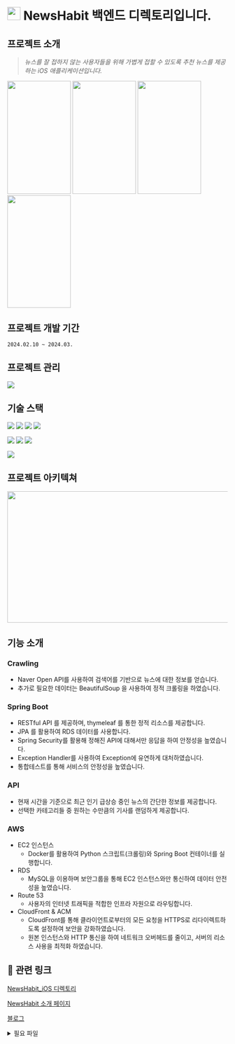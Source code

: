 # <img src="https://github.com/Green-Tea-organization/NewsHabit_Backend/assets/100538007/2c35e329-6332-44d5-bf72-861ecfaf8223" width="30" height="30"/> NewsHabit 백엔드 디렉토리입니다.



##  프로젝트 소개
> *뉴스를 잘 접하지 않는 사용자들을 위해 가볍게 접할 수 있도록 추천 뉴스를 제공하는 iOS 애플리케이션입니다.*

<img src="https://github.com/Green-Tea-organization/NewsHabit_Backend/assets/100538007/7b0d7a48-457e-4e79-8e34-7f1d17957ae2" width="144.9" height="257.6"/>
<img src="https://github.com/Green-Tea-organization/NewsHabit_Backend/assets/100538007/cb212fa3-e2ad-4b8b-bd7d-961e3e72f930" width="144.9" height="257.6"/>
<img src="https://github.com/Green-Tea-organization/NewsHabit_Backend/assets/100538007/9b8284bc-8dd4-44ec-92b3-14deeb15a7c8" width="144.9" height="257.6"/>
<img src="https://github.com/Green-Tea-organization/NewsHabit_Backend/assets/100538007/c798861c-ce90-4dec-a375-fc95492fb3de" width="144.9" height="257.6"/>



## 프로젝트 개발 기간
`2024.02.10 ~ 2024.03.`
## 프로젝트 관리
<img src="https://img.shields.io/badge/github-181717?style=for-the-badge&logo=github&logoColor=white"></a>
## 기술 스택
<img src="https://img.shields.io/badge/JAVA-007396?style=for-the-badge&logo=java&logoColor=white"></a>
<img src="https://img.shields.io/badge/python-3776AB?style=for-the-badge&logo=python&logoColor=white">
<img src="https://img.shields.io/badge/mysql-4479A1?style=for-the-badge&logo=mysql&logoColor=white">
<img src="https://img.shields.io/badge/DOCKER-007396?style=for-the-badge&logo=DOCKER&logoColor=white">

<img src="https://img.shields.io/badge/spring-6DB33F?style=for-the-badge&logo=spring&logoColor=white"></a>
<img src="https://img.shields.io/badge/spring_boot-6DB33F?style=for-the-badge&logo=springboot&logoColor=white">
<img src="https://img.shields.io/badge/spring_security-6DB33F?style=for-the-badge&logo=springsecurity&logoColor=white">

<img src="https://img.shields.io/badge/amazon_aws-232F3E?style=for-the-badge&logo=amazonaws&logoColor=white"></a>

## 프로젝트 아키텍쳐
<img src="https://github.com/Green-Tea-organization/NewsHabit_Backend/assets/100538007/4e681c82-5d41-423a-86ad-38755746e872" width="700" height="300"/>

## 기능 소개
### **Crawling**

- Naver Open API를 사용하여 검색어를 기반으로 뉴스에 대한 정보를 얻습니다.
- 추가로 필요한 데이터는 BeautifulSoup 을 사용하여 정적 크롤링을 하였습니다.

### **Spring Boot**

- RESTful API 를 제공하며, thymeleaf 를 통한 정적 리소스를 제공합니다.
- JPA 를 활용하여 RDS 데이터를 사용합니다.
- Spring Security를 활용해 정해진 API에 대해서만 응답을 하여 안정성을 높였습니다.
- Exception Handler를 사용하여 Exception에 유연하게 대처하였습니다.
- 통합테스트를 통해 서비스의 안정성을 높였습니다.

### **API**

- 현재 시간을 기준으로 최근 인기 급상승 중인 뉴스의 간단한 정보를 제공합니다.
- 선택한 카테고리들 중 원하는 수만큼의 기사를 랜덤하게 제공합니다.

### **AWS**

- EC2 인스턴스
    - Docker를 활용하여 Python 스크립트(크롤링)와 Spring Boot 컨테이너를 실행합니다.
- RDS
    - MySQL을 이용하며 보안그룹을 통해 EC2 인스턴스와만 통신하여 데이터 안전성을 높였습니다.
- Route 53
    - 사용자의 인터넷 트래픽을 적합한 인프라 자원으로 라우팅합니다.
- CloudFront & ACM
    - CloudFront를 통해 클라이언트로부터의 모든 요청을 HTTPS로 리다이렉트하도록 설정하여 보안을 강화하였습니다.
    - 원본 인스턴스와 HTTP 통신을 하여 네트워크 오버헤드를 줄이고, 서버의 리소스 사용을 최적화 하였습니다.




## 🔗 관련 링크
[NewsHabit_iOS 디렉토리](https://github.com/Green-Tea-organization/NewsHabit_iOS)

[NewsHabit 소개 페이지](https://newshabit.org)

[블로그](https://songs4ri.vercel.app/news-habit-project)

<details>
  <summary>필요 파일</summary>
  
  > /crawling/config/config.json
  ```json
  {
  	"naver_api" : {
  		"X-Naver-Client-Id" : "네이버 오픈 API ID",
  		"X-Naver-Client-Secret" : "네이버 오픈 API Secret Key"
  	},
  	"mysql" : {
  		"user_id" : "User Id",
  		"user_password" : "User PW",
  		"host" : "endPoint",
  		"table" : "테이블명"
  	},
  	"ranking_site" : {
  		"url" : "실시간 인기 검색어 제공 사이트"
  	},
  	"request_header" : {
  		"User-Agent": "Mozilla/5.0 (Macintosh; Intel Mac OS X 10_15_7) AppleWebKit/537.36 (KHTML, like Gecko) Chrome/121.0.0.0 Safari/537.36"
  	}
  }
  ```
  
  > /newsHabit/build/libs
  
  newsHabit-0.0.1-SNAPSHOT.jar 빌드 파일 필요
  
  > /docker-compose.yml
  
  ```yml
  version: '3'
  services:
    mysql:
      image: mysql:latest
      container_name: mysql
      environment:
        MYSQL_DATABASE: 'DataBase'
        MYSQL_USER: 'User Id'
        MYSQL_PASSWORD: 'User PW'
        MYSQL_ROOT_PASSWORD: 'root PW'
        TZ: 'Asia/Seoul'
        MYSQL_CHARSET: utf8mb4
        MYSQL_COLLATION: utf8mb4_unicode_ci
      ports:
        - "3306:3306"
      volumes:
        - db-data:/var/lib/mysql
        - ./my.cnf:/etc/mysql/conf.d/custom.cnf
  
    spring-app:
      build:
        context: ./newsHabit
        dockerfile: dockerfile
      restart:
        on-failure
      ports:
        - "8080:8080"
      environment:
        SPRING_DATASOURCE_URL: jdbc:mysql://mysql:3306/news_habit?useUnicode=true&characterEncoding=utf8
        SPRING_DATASOURCE_USERNAME: "User Id"
        SPRING_DATASOURCE_PASSWORD: "User PW"
        TZ: "Asia/Seoul"
      depends_on:
        - mysql
  
    python-app:
      build:
        context: ./crawling
        dockerfile: Dockerfile
      environment:
        TZ: "Asia/Seoul"
      depends_on:
        - mysql
  
  volumes:
    db-data:
  ```

</details>
